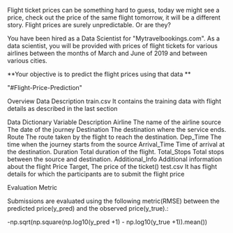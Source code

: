 Flight ticket prices can be something hard to guess, today we might see a price, check out the price of the same flight tomorrow, it will be a different story. Flight prices are surely unpredictable. Or are they?

You have been hired as a Data Scientist for "Mytravelbookings.com". As a data scientist, you will be provided with prices of flight tickets for various airlines between the months of March and June of 2019 and between various cities.

**Your objective is to predict the flight prices using that data
**

"#Flight-Price-Prediction" 

Overview
Data Description
train.csv
It contains the training data with flight details as described in the last section

Data Dictionary
Variable	Description
Airline	The name of the airline
source	The date of the journey
Destination	The destination where the service ends.
Route	The route taken by the flight to reach the destination.
Dep_Time	The time when the journey starts from the source
Arrival_Time	Time of arrival at the destination.
Duration	Total duration of the flight.
Total_Stops	Total stops between the source and destination.
Additional_Info	Additional information about the flight
Price	Target, The price of the ticket()
test.csv
It has flight details for which the participants are to submit the flight price

Evaluation Metric

Submissions are evaluated using the following metric(RMSE) between the predicted price(y_pred) and the observed price(y_true).:

-np.sqrt(np.square(np.log10(y_pred +1) - np.log10(y_true +1)).mean())
